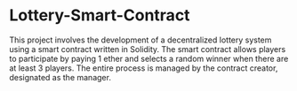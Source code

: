 # Lottery-Smart-Contract

This project involves the development of a decentralized lottery system using a smart contract written in Solidity. The smart contract allows players to participate by paying 1 ether and selects a random winner when there are at least 3 players. The entire process is managed by the contract creator, designated as the manager.
